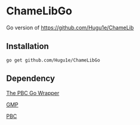 # ChameLibGo
Go version of https://github.com/Hugu1e/ChameLib

## Installation
```
go get github.com/Hugu1e/ChameLibGo
```

## Dependency
[The PBC Go Wrapper](https://pkg.go.dev/github.com/Nik-U/pbc#section-readme)

[GMP](https://gmplib.org/)

[PBC](https://crypto.stanford.edu/pbc/manual/)